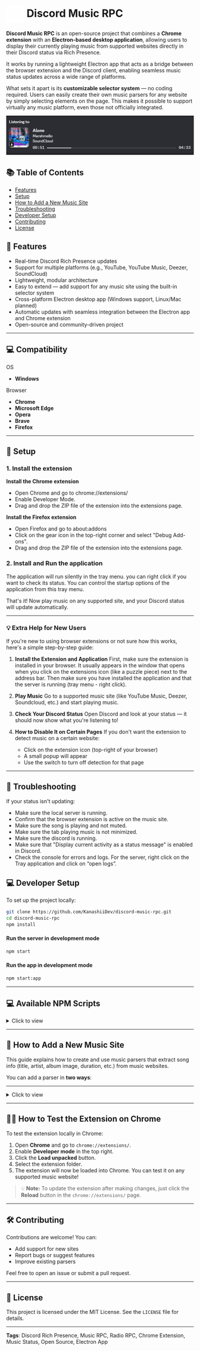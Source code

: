 # <img src="assets/icon/icon.png" alt="Extension Icon" width="48" height="48" style="vertical-align: middle;"> Discord Music RPC

**Discord Music RPC** is an open-source project that combines a **Chrome extension** with an **Electron-based desktop application**, allowing users to display their currently playing music from supported websites directly in their Discord status via Rich Presence. 

It works by running a lightweight Electron app that acts as a bridge between the browser extension and the Discord client, enabling seamless music status updates across a wide range of platforms.

What sets it apart is its **customizable selector system** — no coding required. Users can easily create their own music parsers for any website by simply selecting elements on the page. This makes it possible to support virtually any music platform, even those not officially integrated.

![Extension Main Popup](assets/images/preview.png)

## 📚 Table of Contents

- [Features](#-features)
- [Setup](#-setup)
- [How to Add a New Music Site](#-how-to-add-a-new-music-site)
- [Troubleshooting](#-troubleshooting)
- [Developer Setup](#-developer-setup)
- [Contributing](#-contributing)
- [License](#-license)

## 🚀 Features

- Real-time Discord Rich Presence updates
- Support for multiple platforms (e.g., YouTube, YouTube Music, Deezer, SoundCloud)
- Lightweight, modular architecture
- Easy to extend — add support for any music site using the built-in selector system
- Cross-platform Electron desktop app (Windows support, Linux/Mac planned)
- Automatic updates with seamless integration between the Electron app and Chrome extension
- Open-source and community-driven project

---

## 💻 Compatibility

OS

- **Windows**

Browser

- **Chrome**
- **Microsoft Edge**
- **Opera**
- **Brave**
- **Firefox**

---

## 🔧 Setup

### 1. Install the extension

**Install the Chrome extension**

- Open Chrome and go to chrome://extensions/
- Enable Developer Mode.
- Drag and drop the ZIP file of the extension into the extensions page.

**Install the Firefox extension**

- Open Firefox and go to about:addons
- Click on the gear icon in the top-right corner and select "Debug Add-ons".
- Drag and drop the ZIP file of the extension into the extensions page.

### 2. Install and Run the application

The application will run silently in the tray menu. you can right click if you want to check its status.
You can control the startup options of the application from this tray menu.

That's it! Now play music on any supported site, and your Discord status will update automatically.

---

### 💡 Extra Help for New Users

If you're new to using browser extensions or not sure how this works, here's a simple step-by-step guide:

1. **Install the Extension and Application**
   First, make sure the extension is installed in your browser. It usually appears in the window that opens when you click on the extensions icon (like a puzzle piece) next to the address bar.
   Then make sure you have installed the application and that the server is running (tray menu - right click).

2. **Play Music**
   Go to a supported music site (like YouTube Music, Deezer, Soundcloud, etc.) and start playing music.

3. **Check Your Discord Status**
   Open Discord and look at your status — it should now show what you're listening to!

4. **How to Disable It on Certain Pages**
   If you don't want the extension to detect music on a certain website:

   - Click on the extension icon (top-right of your browser)
   - A small popup will appear
   - Use the switch to turn off detection for that page

---

## 🐞 Troubleshooting

If your status isn't updating:

- Make sure the local server is running.
- Confirm that the browser extension is active on the music site.
- Make sure the song is playing and not muted.
- Make sure the tab playing music is not minimized.
- Make sure the discord is running.
- Make sure that "Display current activity as a status message" is enabled in Discord.
- Check the console for errors and logs. For the server, right click on the Tray application and click on “open logs”.

## 💻 Developer Setup

To set up the project locally:

```bash
git clone https://github.com/KanashiiDev/discord-music-rpc.git
cd discord-music-rpc
npm install
```

#### Run the server in development mode

```bash
npm start
```

#### Run the app in development mode

```bash
npm start:app
```

---

## 💻 Available NPM Scripts

<details>
<summary>Click to view</summary>

### Start & Development

- **`npm start`**
  Starts the Node.js backend server.

- **`npm run start:app`**
  Launches the Electron application for desktop testing.

---

### Application Build

- **`npm run build`**
  Builds a Windows 64-bit Electron application.

- **`npm run pack`**
  Creates the app directory without generating an installer (`--dir` mode).

---

### Browser Extension Build

- **`npm run build:chrome`**
  Builds the Chrome extension using `TARGET=chrome` with `buildExtensions.js`.

- **`npm run build:firefox`**
  Builds the Firefox extension using `TARGET=firefox` with `buildExtensions.js`.

- **`npm run build:extensions`**
  Builds both Chrome and Firefox extensions.

---

### Browser Extension Packaging (ZIP)

- **`npm run pack:chrome`**
  Zips the Chrome extension into a distributable format.

- **`npm run pack:firefox`**
  Zips the Firefox extension into a distributable format.

- **`npm run pack:extensions`**
  Zips both Chrome and Firefox extensions.

---

### Combined Build & Package

- **`npm run build-and-pack`**
  Builds and packages both Chrome and Firefox extensions.

- **`npm run build-and-pack:chrome`**
  Builds and packages only the Chrome extension.

- **`npm run build-and-pack:firefox`**
Builds and packages only the Firefox extension.
</details>

---

## 🧩 How to Add a New Music Site

This guide explains how to create and use music parsers that extract song info (title, artist, album image, duration, etc.) from music websites.

You can add a parser in **two ways**:

---

<details>
<summary>Click to view</summary>

## ✨ Option 1: Add Parser with Plugin UI (No Code) (for simple websites)

**You don’t need to write any code. Just follow these steps:**

1. **Click the plugin icon** in your browser.
2. Click **"Add Music Parser"**.
3. On the opened section, click the **“+” icon** next to each required element:
   - Title
   - Artist
   - Album Image
   - (Optional) Time Passed / Duration
4. In the **“Most Stable Selector”** section, choose the selector that looks the cleanest and most stable.
5. Click **"Save"** and refresh the page.

**Notes**

* If only **“Duration”** is available, you can still add it. The app will calculate playback time starting from when the song changes until the full duration is reached.
* If **“Time Passed”** and **“Duration”** are combined (e.g., `0:12 / 2:20`), you can use the same selector for both.
* You can add any link you want in the **“Link”** field, or leave it blank. If left blank, the current site’s address will be used automatically.
* To apply your parser to the entire site, simply leave the **regex** field empty.
* You can add multiple regex patterns. There are two ways to do this:
  1. `regex1,regex2`
  2. `[/regex1/, /regex2/]`

---

## 🔧 Option 2: Add Parser Using Code (for more advanced websites)

You can also manually register a parser with JavaScript using the `registerParser()` function.
Create a new file in the `extension/parsers/` directory, named `<yourSite>.js`. Use this template:

```js
registerParser({
  domain: "example.com", // Website domain
  title: "Example", // Display title
  urlPatterns: [/.*/], // Only run on specific paths (Regex)

  fn: function () {
    // You can define and use helper functions here if needed
    return {
      title: getText(".now-playing-title"), // Song title
      artist: getText(".now-playing-artist"), // Artist name
      image: getImage("img.album_art"), // Album image
      timePassed: getText(".time-display-played"), // Played time (optional)
      duration: getText(".time-display-total"), // Total duration (optional)
      source: "Example", // Source label
      songUrl: "example.com", // Link to song/station
    };
  },
});
```

---

## 🔧 Available Helpers

### `getText(selector, options?)`

Gets text or attribute from an element.

```js
getText(".title"); // Gets textContent
getText(".link", { attr: "href" }); // Gets attribute
getText(".song", {
  attr: "href",
  transform: (v) => v.slice(1), // Transforms "/song" → "song"
});
```

---

### `getImage(selector)`

Gets image `src` or CSS `background-image` URL from an element.

```js
getImage(".cover img");
```

---

## 📝 Tips

- Always provide `title`, `artist`, and `image` when available.
- Use `urlPatterns` to limit the parser to specific pages.
- If time info is available, include `timePassed`, `duration` to calculate `position`, `progress`, and timestamps.
- Use `getText` and `getImage` to keep your code clean and reliable.
- Use your browser’s developer tools (right-click > Inspect) to find the correct selectors.

</details>

---

## 🧑‍💻 How to Test the Extension on Chrome

To test the extension locally in Chrome:

1. Open **Chrome** and go to `chrome://extensions/`.
2. Enable **Developer mode** in the top right.
3. Click the **Load unpacked** button.
4. Select the extension folder.
5. The extension will now be loaded into Chrome. You can test it on any supported music website!

> 💡 **Note:** To update the extension after making changes, just click the **Reload** button in the `chrome://extensions/` page.

---

## 🛠️ Contributing

Contributions are welcome! You can:

- Add support for new sites
- Report bugs or suggest features
- Improve existing parsers

Feel free to open an issue or submit a pull request.

---

## 📄 License

This project is licensed under the MIT License. See the `LICENSE` file for details.

---

**Tags**: Discord Rich Presence, Music RPC, Radio RPC, Chrome Extension, Music Status, Open Source, Electron App
